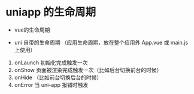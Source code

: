 # uniapp 的生命周期

- vue的生命周期

- uni 自带的生命周期 （应用生命周期，放在整个应用外 App.vue 或 main.js 上使用）
1. onLaunch 初始化完成触发一次
2. onShow 页面被渲染完成触发一次（比如后台切换前台的时候）
3. onHide （比如前台切换后台的时候）
4. onError 当 uni-app 报错时触发